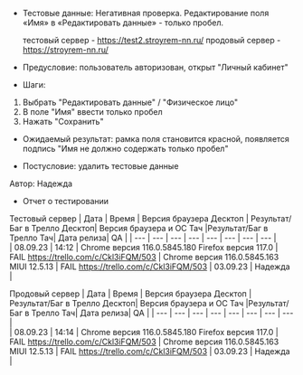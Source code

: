 * Тестовые данные: Негативная проверка. Редактирование поля «Имя» в «Редактировать данные» - только пробел.

	тестовый сервер - https://test2.stroyrem-nn.ru/   продовый сервер - https://stroyrem-nn.ru/

* Предусловие: пользователь авторизован, открыт "Личный кабинет"

* Шаги:
1.	Выбрать "Редактировать данные"  / "Физическое лицо"
2.	В поле "Имя" ввести только пробел
3.	Нажать "Сохранить"

* Ожидаемый результат: рамка поля становится красной, появляется подпись "Имя не должно содержать только пробел"

* Постусловие: удалить тестовые данные

Автор: Надежда

* Отчет о тестировании
  
Тестовый сервер
| Дата | Время | Версия браузера Десктоп | Результат/Баг в Трелло Десктоп|  Версия браузера и ОС Тач |Результат/Баг в Трелло Тач| Дата релиза| QA  |
| --- | --- | --- | --- |  --- | --- | --- | --- |   
| 08.09.23 | 14:12 | Chrome версия 116.0.5845.180 Firefox версия 117.0 | FAIL https://trello.com/c/Ckl3iFQM/503  | Chrome версия 116.0.5845.163 MIUI 12.5.13 | FAIL https://trello.com/c/Ckl3iFQM/503 | 03.09.23 | Надежда |  

Продовый сервер
| Дата | Время | Версия браузера Десктоп | Результат/Баг в Трелло Десктоп|  Версия браузера и ОС Тач |Результат/Баг в Трелло Тач| Дата релиза| QA |
| --- | --- | --- | --- |  --- | --- | --- | --- |   
| 08.09.23 | 14:14 | Chrome версия 116.0.5845.180 Firefox версия 117.0 | FAIL https://trello.com/c/Ckl3iFQM/503 | Chrome версия 116.0.5845.163 MIUI 12.5.13 | FAIL https://trello.com/c/Ckl3iFQM/503 | 03.09.23 | Надежда |
 